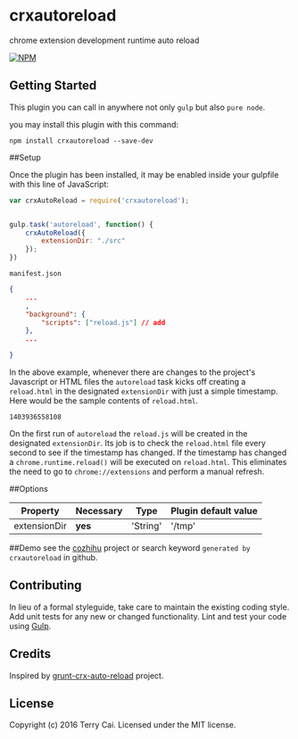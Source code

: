 # crxautoreload

chrome extension development runtime auto reload

[![NPM](https://nodei.co/npm/crxautoreload.png?downloads=true&downloadRank=true&stars=true)](https://nodei.co/npm/crxautoreload/)


## Getting Started
This plugin you can call in anywhere not only `gulp` but also `pure node`.

you may install this plugin with this command:

```shell
npm install crxautoreload --save-dev
```

##Setup

Once the plugin has been installed, it may be enabled inside your gulpfile with this line of JavaScript:



```js
var crxAutoReload = require('crxautoreload');


gulp.task('autoreload', function() {
    crxAutoReload({
        extensionDir: "./src"
    });
})


```


`manifest.json`

```json
{
    ...
    ,
    "background": {
        "scripts": ["reload.js"] // add 
    },
    ...

}


```



In the above example, whenever there are changes to the project's Javascript or HTML files the `autoreload` task kicks off creating a `reload.html` in the designated `extensionDir` with just a simple timestamp. Here would be the sample contents of `reload.html`.
```
1403936558108
```

On the first run of `autoreload` the `reload.js` will be created in the designated `extensionDir`. Its job is to check the `reload.html` file every second to see if the timestamp has changed. If the timestamp has changed a `chrome.runtime.reload()` will be executed on `reload.html`. This eliminates the need to go to `chrome://extensions` and perform a manual refresh.


##Options


|   Property   | Necessary |   Type   | Plugin default value |
| ------------ | --------- | -------- | -------------------- |
| extensionDir | **yes**   | 'String' | '/tmp'               |


##Demo
see the [cozhihu](https://github.com/icai/cozhihu) project or search keyword `generated by crxautoreload` in github.


## Contributing
In lieu of a formal styleguide, take care to maintain the existing coding style. Add unit tests for any new or changed functionality. Lint and test your code using [Gulp](http://gulpjs.com/).

## Credits
Inspired by [grunt-crx-auto-reload](https://github.com/minimul/grunt-crx-auto-reload) project.

## License
Copyright (c) 2016 Terry Cai. Licensed under the MIT license.
